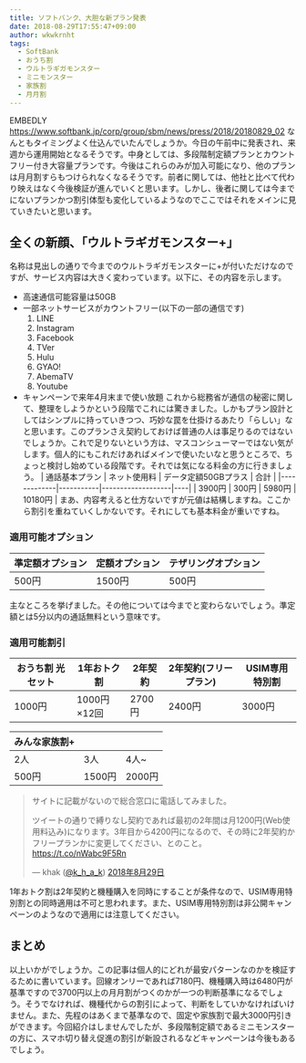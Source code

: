 ```yaml
---
title: ソフトバンク、大胆な新プラン発表
date: 2018-08-29T17:55:47+09:00
author: wkwkrnht
tags:
  - SoftBank
  - おうち割
  - ウルトラギガモンスター
  - ミニモンスター
  - 家族割
  - 月月割
---
```

EMBEDLY https://www.softbank.jp/corp/group/sbm/news/press/2018/20180829_02
なんともタイミングよく仕込んでいたんでしょうか。今日の午前中に発表され、来週から運用開始となるそうです。中身としては、多段階制定額プランとカウントフリー付き大容量プランです。今後はこれらのみが加入可能になり、他のプランは月月割すらもつけられなくなるそうです。前者に関しては、他社と比べて代わり映えはなく今後検証が進んでいくと思います。しかし、後者に関しては今までにないプランかつ割引体型も変化しているようなのでここではそれをメインに見ていきたいと思います。

## 全くの新顔、「ウルトラギガモンスター+」

名称は見出しの通りで今までのウルトラギガモンスターに+が付いただけなのですが、サービス内容は大きく変わっています。以下に、その内容を示します。
  * 高速通信可能容量は50GB
  * 一部ネットサービスがカウントフリー(以下の一部の通信です)
      1. LINE
      2. Instagram
      3. Facebook
      4. TVer
      5. Hulu
      6. GYAO!
      7. AbemaTV
      8. Youtube
  * キャンペーンで来年4月末まで使い放題
これから総務省が通信の秘密に関して、整理をしようかという段階でこれには驚きました。しかもプラン設計としてはシンプルに持っていきつつ、巧妙な罠を仕掛けるあたり「らしい」なと思います。このプランさえ契約しておけば普通の人は事足りるのではないでしょうか。これで足りないという方は、マスコンシューマーではない気がします。個人的にもこれだけあればメインで使いたいなと思うところで、ちょっと検討し始めている段階です。それでは気になる料金の方に行きましょう。
| 通話基本プラン | ネット使用料 | データ定額50GBプラス | 合計 |
|-------------|-----------|-------------------|----|
| 3900円 | 300円 | 5980円 | 10180円 |
まあ、内容考えると仕方ないですが元値は結構しますね。ここから割引を重ねていくしかないです。それにしても基本料金が重いですね。

### 適用可能オプション

| 準定額オプション | 定額オプション | テザリングオプション |
|---------------|-------------|------------------|
| 500円 | 1500円 | 500円 |
主なところを挙げました。その他については今までと変わらないでしょう。準定額とは5分以内の通話無料という意味です。

### 適用可能割引

| おうち割 光セット | 1年おトク割 | 2年契約 | 2年契約(フリープラン) | USIM専用特別割 |
|----------------|-----------|------|-------------------|-------------|
| 1000円 | 1000円×12回 | 2700円 | 2400円 | 3000円 |

| みんな家族割+ | | |
|------------|-|-|
| 2人 | 3人 | 4人~ |
| 500円 | 1500円 | 2000円 |

<blockquote class="twitter-tweet" data-lang="ja">
  <p lang="ja" dir="ltr">
    サイトに記載がないので総合窓口に電話してみました。
  </p>
  <p>
    ツイートの通りで縛りなし契約であれば最初の2年間は月1200円(Web使用料込み)になります。3年目から4200円になるので、その時に2年契約かフリープランかに変更してください、とのこと。<a href="https://t.co/nWabc9F5Rn">https://t.co/nWabc9F5Rn</a>
  </p>
  <p>
    &mdash; khak (<a href="http://twitter.com/k_h_a_k" target="_blank" rel="noopener nofollow">@k_h_a_k</a>) <a href="https://twitter.com/k_h_a_k/status/1034667153905999872?ref_src=twsrc%5Etfw">2018年8月29日</a>
  </p>
</blockquote>

1年おトク割は2年契約と機種購入を同時にすることが条件なので、USIM専用特別割との同時適用は不可と思われます。また、USIM専用特別割は非公開キャンペーンのようなので適用には注意してください。

## まとめ

以上いかがでしょうか。この記事は個人的にどれが最安パターンなのかを検証するために書いています。回線オンリーであれば7180円、機種購入時は6480円が基準ですので3700円以上の月月割がつくのかが一つの判断基準になるでしょう。そうでなければ、機種代からの割引によって、判断をしていかなければいけません。また、先程のはあくまで基準なので、固定や家族割で最大3000円引きができます。今回紹介はしませんでしたが、多段階制定額であるミニモンスターの方に、スマホ切り替え促進の割引が新設されるなどキャンペーンは今後もあるでしょう。